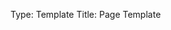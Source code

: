 Type: Template
Title: Page Template

<!DOCTYPE html>
<html lang='en'>
  <head>
    <meta content='text/html; charset=UTF-8' http-equiv='Content-Type'>
    <title>
      {weblog-title}{separator}{post-title}
    </title>
    <meta charset='utf-8'>
    <meta content='width=device-width, initial-scale=1' name='viewport'>
    <link href='https://cdn.simplecss.org/simple.min.css' rel='stylesheet'>
    <link href="{atom-url}" rel="alternate" type="application/atom+xml" />
    <script defer data-domain="mph.weblog.lol" src="https://plausible.io/js/script.js"></script>
    <style>
      @import url('https://static.omg.lol/type/fontawesome-free/css/all.css');
      @import url('https://fonts.googleapis.com/css2?family=Neuton:wght@700&display=swap');
      @import url('https://fonts.googleapis.com/css2?family=Fira+Mono&display=swap');
      @import url('https://unpkg.com/@catppuccin/palette@0.1.4/css/catppuccin.css');

      body {
        color: var(--ctp-mocha-text);
        background: var(--ctp-mocha-base);
        font-family: "Fira Mono";
      }

      a, a:visited {
        color: var(--ctp-mocha-red);
        text-decoration: none;
      }

      header > nav a, header > nav a:visited {
        margin: 0 .5rem 1rem .5rem;
        border: 1px solid var(--border);
        border-radius: 5px;
        color: var(--ctp-mocha-red);
        display: inline-block;
        padding: .1rem 1rem;
        text-decoration: none;
      }


      textarea {
        height: 22rem;
      }

      body > header {
        color: var(--ctp-mocha-text);
        background: var(--ctp-mocha-base);
      }

      blockquote {
      margin: 2rem 0 2rem 2rem;
      padding: .4rem .8rem;
      border-left: .35rem solid var(--ctp-mocha-yellow);
      color: var(--ctp-mocha-text);
      font-style: italic;
      }

      aside {
          font-size: 1rem;
          width: 30%;
          padding: 0 15px;
          margin-left: 15px;
          float: right;
        }

        aside, details, pre, progress {
          background-color: var(--ctp-mocha-surface0);
          border: 1px solid var(--border);
          border-radius: 5px;
          margin-bottom: 1rem;
      }

      mark {
      padding: 2px 5px;
      border-radius: 4px;
      background-color: var(--ctp-mocha-yellow);
      }

      .meteor {
        color: var(--ctp-mocha-red);
        }

      a:hover {text-decoration: underline;}

      h1, h2, h3, h4, h5, h6 {
        font-family: 'Neuton', serif;
        margin: 1rem 0;
        color: var(--ctp-mocha-lavendar);
        }

      body {
          grid-template-columns: 0fr 80% 0fr;
          place-content: center;
        }

      article { font-family: "Fira Mono";
                border-bottom:none;
                border-left: none;
                border-top:none;
                border-right:none;
                padding-bottom:2em;
              }

      .column-left {
        float: left;
        width: 75%;
        padding: 10px;
      }

      .notice {
        text-align:center;
        width: 25%;
        border: 1px dotted var(--ctp-mocha-yellow);;

      }
      .column-right {
        float: left;
        margin-left: 2rem;
        width: 20%;
        padding-top: 1.5em;
      }

      /* Clear floats after the columns */
      .row:after {
        content: "";
        display: table;
        clear: both;
      }

      /* Responsive layout - makes the two columns stack on top of each other instead of next to each other */
      @media screen and (max-width: 800px) {
        .column-left, .column-right {
          width: 100%;
        }
        body {
          grid-template-columns: 0fr 95% 0fr;
          place-content: center;
        }

      input[type=textarea] {height: 20rem;}
      }
    </style>
  </head>
  <body>
    <header>
      <nav>
         {navigation}
      </nav>
      <h1 class='weblog-title'><i class='meteor fa-solid fa-meteor'></i> {weblog-title}
      </h1>
    </header>
    <main>
      <div class='row'>
        <div class='column-left'>
          <article>
            {body}
          </article>
        </div>
            <br>
                
        <div class='column-right'>
          <h2>Recent Posts</h2>
          {recent-posts}
        </div>
      </div>
    </main>
    <footer>
      <p>
        Made with
        <a href='https://weblog.lol'>weblog.lol</a>
        featuring the
        <a href='https://github.com/catppuccin/catppuccin'>Catppuccin theme,</a>
        &copy;
        <a href='https://mike.puddingtime.org'>mph</a>
      </p>
    </footer>
  </body>
</html>